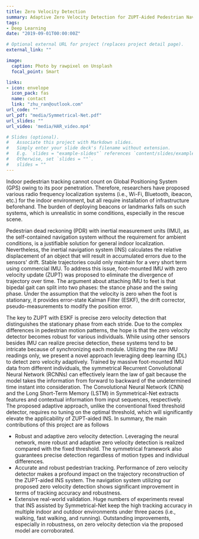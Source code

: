 ```yaml
---
title: Zero Velocity Detection
summary: Adaptive Zero Velocity Detection for ZUPT-Aided Pedestrian Navigation System.
tags:
- Deep Learning
date: "2019-09-01T00:00:00Z"

# Optional external URL for project (replaces project detail page).
external_link: ""

image:
  caption: Photo by rawpixel on Unsplash
  focal_point: Smart

links:
- icon: envelope
  icon_pack: fas
  name: contact
  link: "zhu_ran@outlook.com"
url_code: ""
url_pdf: "media/Symmetrical-Net.pdf"
url_slides: ""
url_video: 'media/HAR_video.mp4'

# Slides (optional).
#   Associate this project with Markdown slides.
#   Simply enter your slide deck's filename without extension.
#   E.g. `slides = "example-slides"` references `content/slides/example-slides.md`.
#   Otherwise, set `slides = ""`.
#   slides = ""
---
```


Indoor pedestrian tracking cannot count on Global Positioning System (GPS) owing to its poor penetration. Therefore, researchers have proposed various radio frequency localization systems (i.e., Wi-Fi, Bluetooth, ibeacon, etc.) for the indoor environment, but all require installation of infrastructure beforehand. The burden of deploying beacons or landmarks falls on such systems, which is unrealistic in some conditions, especially in the rescue scene.

Pedestrian dead reckoning (PDR) with inertial measurement units (IMU), as the self-contained navigation system without the requirement for ambient conditions, is a justifiable solution for general indoor localization. Nevertheless, the inertial navigation system (INS) calculates the relative displacement of an object that will result in accumulated errors due to the sensors' drift. Stable trajectories could only maintain for a very short term using commercial IMU. To address this issue, foot-mounted IMU with zero velocity update (ZUPT) was proposed to eliminate the divergence of trajectory over time. The argument about attaching IMU to feet is that bipedal gait can split into two phases&#58; the stance phase and the swing phase. Under the assumption that the velocity is zero when the foot is stationary, it provides error-state Kalman Filter (ESKF), the drift corrector, pseudo-measurements to modify the position error.

The key to ZUPT with ESKF is precise zero velocity detection that distinguishes the stationary phase from each stride. Due to the complex differences in pedestrian motion patterns, the hope is that the zero velocity detector becomes robust for various individuals. While using other sensors besides IMU can realize precise detection, these systems tend to be intricate because of synchronizing each module. Utilizing the raw IMU readings only, we present a novel approach leveraging deep learning (DL) to detect zero velocity adaptively. Trained by massive foot-mounted IMU data from different individuals, the symmetrical Recurrent Convolutional Neural Network (RCNNs) can effectively learn the law of gait because the model takes the information from forward to backward of the undetermined time instant into consideration. The Convolutional Neural Network (CNN) and the Long Short-Term Memory (LSTM) in Symmetrical-Net extracts features and contextual information from input sequences, respectively. The proposed adaptive approach, unlike the conventional fixed threshold detector, requires no tuning on the optimal threshold, which will significantly elevate the applicability of ZUPT-aided INS. In summary, the main contributions of this project are as follows

- Robust and adaptive zero velocity detection. Leveraging the neural network, more robust and adaptive zero velocity detection is realized compared with the fixed threshold. The symmetrical framework also guarantees precise detection regardless of motion types and individual differences.
- Accurate and robust pedestrian tracking. Performance of zero velocity detector makes a profound impact on the trajectory reconstruction of the ZUPT-aided INS system. The navigation system utilizing our proposed zero velocity detection shows significant improvement in terms of tracking accuracy and robustness.
- Extensive real-world validation. Huge numbers of experiments reveal that INS assisted by Symmetrical-Net keep the high tracking accuracy in multiple indoor and outdoor environments under three paces (i.e., walking, fast walking, and running). Outstanding improvements, especially in robustness, on zero velocity detection via the proposed model are corroborated.

